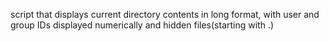 script that displays current directory contents in long format, with user and group IDs displayed numerically and hidden files(starting with .)
